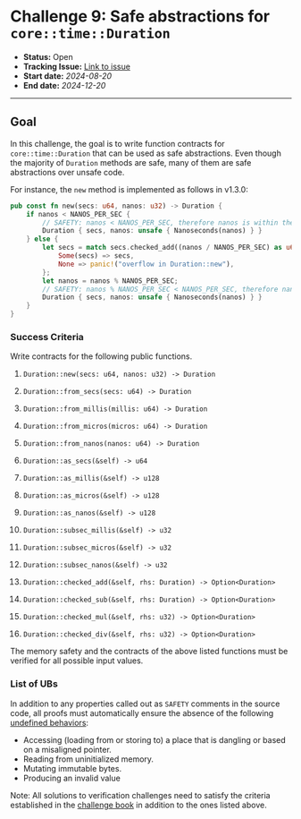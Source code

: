 # Challenge 9: Safe abstractions for `core::time::Duration`

- **Status:** Open
- **Tracking Issue:** [Link to issue](https://github.com/model-checking/verify-rust-std/issues/)
- **Start date:** *2024-08-20*
- **End date:** *2024-12-20*

-------------------


## Goal

In this challenge, the goal is to write function contracts for `core::time::Duration` that can be used as safe abstractions.
Even though the majority of `Duration` methods are safe, many of them are safe abstractions over unsafe code.

For instance, the `new` method is implemented as follows in v1.3.0:
```rust
pub const fn new(secs: u64, nanos: u32) -> Duration {
    if nanos < NANOS_PER_SEC {
        // SAFETY: nanos < NANOS_PER_SEC, therefore nanos is within the valid range
        Duration { secs, nanos: unsafe { Nanoseconds(nanos) } }
    } else {
        let secs = match secs.checked_add((nanos / NANOS_PER_SEC) as u64) {
            Some(secs) => secs,
            None => panic!("overflow in Duration::new"),
        };
        let nanos = nanos % NANOS_PER_SEC;
        // SAFETY: nanos % NANOS_PER_SEC < NANOS_PER_SEC, therefore nanos is within the valid range
        Duration { secs, nanos: unsafe { Nanoseconds(nanos) } }
    }
}
```

### Success Criteria

Write contracts for the following public functions.

1. `Duration::new(secs: u64, nanos: u32) -> Duration`
2. `Duration::from_secs(secs: u64) -> Duration`
3. `Duration::from_millis(millis: u64) -> Duration`
4. `Duration::from_micros(micros: u64) -> Duration`
5. `Duration::from_nanos(nanos: u64) -> Duration`

6. `Duration::as_secs(&self) -> u64`
7. `Duration::as_millis(&self) -> u128`
8. `Duration::as_micros(&self) -> u128`
9. `Duration::as_nanos(&self) -> u128`
10. `Duration::subsec_millis(&self) -> u32`
11. `Duration::subsec_micros(&self) -> u32`
12. `Duration::subsec_nanos(&self) -> u32`

13. `Duration::checked_add(&self, rhs: Duration) -> Option<Duration>`
14. `Duration::checked_sub(&self, rhs: Duration) -> Option<Duration>`
15. `Duration::checked_mul(&self, rhs: u32) -> Option<Duration>`
16. `Duration::checked_div(&self, rhs: u32) -> Option<Duration>`

The memory safety and the contracts of the above listed functions must be verified
for all possible input values.

### List of UBs

In addition to any properties called out as `SAFETY` comments in the source
code,
all proofs must automatically ensure the absence of the following [undefined behaviors](https://github.com/rust-lang/reference/blob/142b2ed77d33f37a9973772bd95e6144ed9dce43/src/behavior-considered-undefined.md):

* Accessing (loading from or storing to) a place that is dangling or based on a misaligned pointer.
* Reading from uninitialized memory.
* Mutating immutable bytes.
* Producing an invalid value

Note: All solutions to verification challenges need to satisfy the criteria established in the [challenge book](../general-rules.md)
in addition to the ones listed above.
